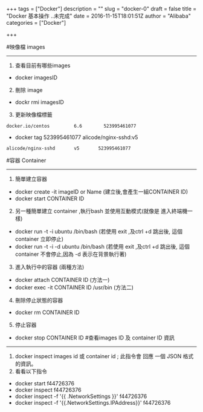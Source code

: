 +++
tags = ["Docker"]
description = ""
slug = "docker-0"
draft = false
title = "Docker 基本操作 ..未完成"
date = 2016-11-15T18:01:51Z
author = "Alibaba"
categories = ["Docker"]

+++

#映像檔 images
- - -
1. 查看目前有哪些images
 - docker imagesID
2. 刪除 image
 - dockr rmi imagesID
3. 更新映像檔標籤
```
docker.io/centos         6.6        523995461077        
```
 - docker tag 523995461077  alicode/nginx-sshd:v5
```
alicode/nginx-sshd       v5       523995461077          
```

#容器  Container
***
1. 簡單建立容器
 - docker create  -it  imageID or Name (建立後,會產生一組CONTAINER ID)
 - docker start    CONTAINER ID
2. 另一種簡單建立 container ,執行bash 並使用互動模式(就像是 進入終端機一樣)
 - docker run -t -i  ubuntu  /bin/bash (若使用 exit ,及ctrl +d 跳出後, 這個container 立即停止)
 - docker run -t -i  -d ubuntu  /bin/bash (若使用 exit ,及ctrl +d 跳出後, 這個container 不會停止,因為 -d 表示在背景執行著)
3. 進入執行中的容器 (兩種方法)
 - docker attach CONTAINER ID  (方法一)
 - docker exec -it  CONTAINER ID /usr/bin (方法二)
4. 刪除停止狀態的容器
 - docker rm CONTAINER ID
5. 停止容器
 - docker stop CONTAINER ID
#查看images ID 及 container ID 資訊
***
1. docker inspect    images id 或 container id ; 此指令會 回應 一個 JSON  格式的資訊。
2.  看看以下指令
  - docker start   f44726376
  - docker  inspect  f44726376
  - docker inspect  -f '{{ .NetworkSettings }}' f44726376
  - docker inspect  -f  '{{.NetworkSettings.IPAddress}}' f44726376
